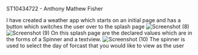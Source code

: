 ST10434722 - Anthony Mathew Fisher

I have created a weather app which starts on an initial page and has a button which switches the user over to the splash page ![Screenshot (8)](https://github.com/antogofficial/vcnmb-imad5112-2024-summative-assessment-antogofficial/assets/160749174/e0bc8ea2-d6d6-4e62-b833-18b6409870ad) ![Screenshot (9)](https://github.com/antogofficial/vcnmb-imad5112-2024-summative-assessment-antogofficial/assets/160749174/0d60c78b-cf93-409d-9503-50e5ab9372d6) On this splash page are the declared values which are in the forms of a Spinner and a textview. ![Screenshot (10)](https://github.com/antogofficial/vcnmb-imad5112-2024-summative-assessment-antogofficial/assets/160749174/3069ff13-657b-4389-85bd-3a71ebf47bdd) The spinner is used to select the day of forcast that you would like to view as the user


